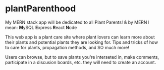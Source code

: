 # plantParenthood
My MERN stack app will be dedicated to all Plant Parents! 
& by MERN I mean: **M**ySQL **E**xpress **R**eact **N**ode

This web app is a plant care site where plant lovers can learn more about their plants and potential plants they are looking for. Tips and tricks of how to care for plants, propagation methods, and SO much more!

Users can browse, but to save plants you're interseted in, make comments, participate in a discusion boards, etc. they will need to create an account.